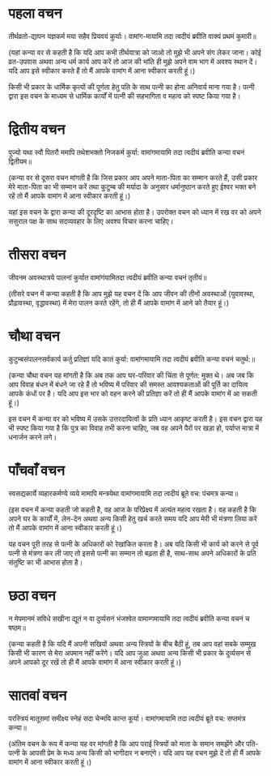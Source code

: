 # पहला वचन

तीर्थव्रतो-द्यापन यज्ञकर्म मया सहैव प्रियवयं कुर्याः।
वामांग-मायामि तदा त्वदीयं ब्रवीति वाक्यं प्रथमं कुमारी॥

(यहां कन्या वर से कहती है कि यदि आप कभी तीर्थयात्रा को जाओ तो मुझे भी अपने संग लेकर जाना। कोई व्रत-उपवास अथवा अन्य धर्म कार्य आप करें तो आज की भांति ही मुझे अपने वाम भाग में अवश्य स्थान दें। यदि आप इसे स्वीकार करते हैं तो मैं आपके वामांग में आना स्वीकार करती हूं।)

किसी भी प्रकार के धार्मिक कृत्यों की पूर्णता हेतु पति के साथ पत्नी का होना अनिवार्य माना गया है। पत्नी द्वारा इस वचन के माध्यम से धार्मिक कार्यों में पत्नी की सहभा‍गिता व महत्व को स्पष्ट किया गया है।

# द्वितीय वचन

पुज्यो यथा स्वौ पितरौ ममापि तथेशभक्तो निजकर्म कुर्या:
वामांगमायामि तदा त्वदीयं ब्रवीति कन्या वचनं द्वितीयम॥

(कन्या वर से दूसरा वचन मांगती है कि जिस प्रकार आप अपने माता-पिता का सम्मान करते हैं, उसी प्रकार मेरे माता-पिता का भी सम्मान करें तथा कुटुम्ब की मर्यादा के अनुसार धर्मानुष्ठान करते हुए ईश्वर भक्त बने रहें तो मैं आपके वामांग में आना स्वीकार करती हूं।)

यहां इस वचन के द्वारा कन्या की दूरदृष्टि का आभास होता है। उपरोक्त वचन को ध्यान में रख वर को अपने ससुराल पक्ष के साथ सदव्यवहार के लिए अवश्य विचार करना चाहिए।

# तीसरा वचन

जीवनम अवस्थात्रये पालनां कुर्यात
वामांगंयामितदा त्वदीयं ब्रवीति कन्या वचनं तृतीयं॥

(तीसरे वचन में कन्या कहती है कि आप मुझे यह वचन दें कि आप जीवन की तीनों अवस्थाओं (युवावस्था, प्रौढ़ावस्था, वृद्धावस्था) में मेरा पालन करते रहेंगे, तो ही मैं आपके वामांग में आने को तैयार हूं।)

# चौथा वचन

कुटुम्बसंपालनसर्वकार्य कर्तु प्रतिज्ञां यदि कातं कुर्या:
वामांगमायामि तदा त्वदीयं ब्रवीति कन्या वचनं चतुर्थ:॥

(कन्या चौथा वचन यह मांगती है कि अब तक आप घर-परिवार की चिंता से पूर्णत: मुक्त थे। अब जब कि आप विवाह बंधन में बंधने जा रहे हैं तो भविष्य में परिवार की समस्त आवश्यकताओं की पूर्ति का दा‍यित्व आपके कंधों पर है। यदि आप इस भार को वहन करने की प्रतिज्ञा करें तो ही मैं आपके वामांग में आ सकती हूं।)

इस वचन में कन्या वर को भविष्य में उसके उत्तरदायित्वों के प्रति ध्यान आकृष्ट करती है। इस वचन द्वारा यह भी स्पष्ट किया गया है कि पुत्र का विवाह तभी करना चाहिए, जब वह अपने पैरों पर खड़ा हो, पर्याप्त मात्रा में धनार्जन करने लगे।

# पाँचवाँ वचन

स्वसद्यकार्ये व्यहारकर्मण्ये व्यये मामापि मन्‍त्रयेथा
वामांगमायामि तदा त्वदीयं ब्रूते वच: पंचमत्र कन्या॥

(इस वचन में कन्या कहती जो कहती है, वह आज के परिप्रेक्ष्य में अत्यंत महत्व रखता है। वह कहती है कि अपने घर के कार्यों में, लेन-देन अथवा अन्य किसी हेतु खर्च करते समय यदि आप मेरी भी मंत्रणा लिया करें तो मैं आपके वामांग में आना स्वीकार करती हूं।)

यह वचन पूरी तरह से पत्नी के अधिकारों को रेखांकित करता है। अब यदि किसी भी कार्य को करने से पूर्व पत्नी से मंत्रणा कर ली जाए तो इससे पत्नी का सम्मान तो बढ़ता ही है, साथ-साथ अपने अधिकारों के प्रति संतुष्टि का भी आभास होता है।

# छठा वचन

न मेपमानमं सविधे सखीना द्यूतं न वा दुर्व्यसनं भंजश्वेत
वामाम्गमायामि तदा त्वदीयं ब्रवीति कन्या वचनं च षष्ठम॥

(कन्या कहती है कि यदि मैं अपनी सखियों अथवा अन्य स्‍त्रियों के बीच बैठी हूं, तब आप वहां सबके सम्मुख किसी भी कारण से मेरा अपमान नहीं करेंगे। यदि आप जुआ अथवा अन्य किसी भी प्रकार के दुर्व्यसन से अपने आपको दूर रखें तो ही मैं आपके वामांग में आना स्वीकार करती हूं।)

# सातवां वचन

परस्त्रियं मातूसमां समीक्ष्य स्नेहं सदा चेन्मयि कान्त कूर्या।
वामांगमायामि तदा त्वदीयं ब्रूते वच: सप्तमंत्र कन्या॥

(अंतिम वचन के रूप में कन्या यह वर मांगती है कि आप पराई स्त्रियों को माता के समान समझेंगे और पति-पत्नी के आपसी प्रेम के मध्य अन्य किसी को भागीदार न बनाएंगे। यदि आप यह वचन मुझे दें तो ही मैं आपके वामांग में आना स्वीकार करती हूं।)

